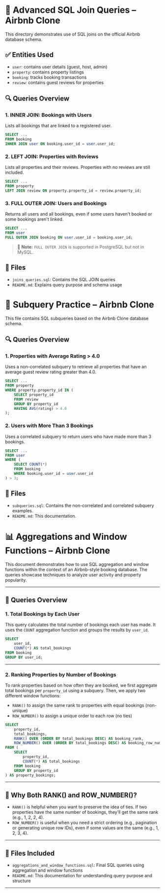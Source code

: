 # 📘 Advanced SQL Join Queries – Airbnb Clone

This directory demonstrates use of SQL joins on the official Airbnb database schema.

## ✅ Entities Used

- `user`: contains user details (guest, host, admin)
- `property`: contains property listings
- `booking`: tracks booking transactions
- `review`: contains guest reviews for properties

## 🔍 Queries Overview

### 1. INNER JOIN: Bookings with Users

Lists all bookings that are linked to a registered user.

```sql
SELECT ...
FROM booking
INNER JOIN user ON booking.user_id = user.user_id;
```

### 2. LEFT JOIN: Properties with Reviews

Lists all properties and their reviews. Properties with no reviews are still included.

```sql
SELECT ...
FROM property
LEFT JOIN review ON property.property_id = review.property_id;
```

### 3. FULL OUTER JOIN: Users and Bookings

Returns all users and all bookings, even if some users haven't booked or some bookings aren't linked.

```sql
SELECT ...
FROM user
FULL OUTER JOIN booking ON user.user_id = booking.user_id;
```

> 🔁 **Note:** `FULL OUTER JOIN` is supported in PostgreSQL but not in MySQL.

## 📄 Files

- `joins_queries.sql`: Contains the SQL JOIN queries
- `README.md`: Explains query purpose and schema usage

# 📘 Subquery Practice – Airbnb Clone

This file contains SQL subqueries based on the Airbnb Clone database schema.

## 🔍 Queries Overview

### 1. Properties with Average Rating > 4.0

Uses a non-correlated subquery to retrieve all properties that have an average guest review rating greater than 4.0.

```sql
SELECT ...
FROM property
WHERE property.property_id IN (
    SELECT property_id
    FROM review
    GROUP BY property_id
    HAVING AVG(rating) > 4.0
);
```

### 2. Users with More Than 3 Bookings

Uses a correlated subquery to return users who have made more than 3 bookings.

```sql
SELECT ...
FROM user
WHERE (
    SELECT COUNT(*)
    FROM booking
    WHERE booking.user_id = user.user_id
) > 3;
```

## 💾 Files

- `subqueries.sql`: Contains the non-correlated and correlated subquery examples.
- `README.md`: This documentation.

# 📊 Aggregations and Window Functions – Airbnb Clone

This document demonstrates how to use SQL aggregation and window functions within the context of an Airbnb-style booking database. The queries showcase techniques to analyze user activity and property popularity.

---

## 🔢 Queries Overview

### 1. Total Bookings by Each User

This query calculates the total number of bookings each user has made. It uses the `COUNT` aggregation function and groups the results by `user_id`.

```sql
SELECT
    user_id,
    COUNT(*) AS total_bookings
FROM booking
GROUP BY user_id;
```

---

### 2. Ranking Properties by Number of Bookings

To rank properties based on how often they are booked, we first aggregate total bookings per `property_id` using a subquery. Then, we apply two different window functions:

- `RANK()` to assign the same rank to properties with equal bookings (non-unique)
- `ROW_NUMBER()` to assign a unique order to each row (no ties)

```sql
SELECT
    property_id,
    total_bookings,
    RANK() OVER (ORDER BY total_bookings DESC) AS booking_rank,
    ROW_NUMBER() OVER (ORDER BY total_bookings DESC) AS booking_row_number
FROM (
    SELECT
        property_id,
        COUNT(*) AS total_bookings
    FROM booking
    GROUP BY property_id
) AS property_bookings;
```

---

## 🧠 Why Both RANK() and ROW_NUMBER()?

- `RANK()` is helpful when you want to preserve the idea of ties. If two properties have the same number of bookings, they’ll get the same rank (e.g., 1, 2, 2, 4).
- `ROW_NUMBER()` is useful when you need a strict ordering (e.g., pagination or generating unique row IDs), even if some values are the same (e.g., 1, 2, 3, 4).

---

## 📄 Files Included

- `aggregations_and_window_functions.sql`: Final SQL queries using aggregation and window functions
- `README.md`: This documentation for understanding query purpose and structure

---
